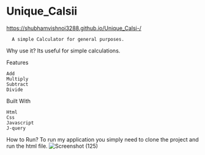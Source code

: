 # Unique_Calsii
   https://shubhamvishnoi3288.github.io/Unique_Calsi-/

      A simple Calculator for general purposes.
                           
Why use it?
    Its useful for simple calculations.

Features          

    Add
    Multiply
    Subtract
    Divide
Built With

    Html
    Css
    Javascript
    J-query
How to Run?
     To run my application you simply need to clone the project and run the html file.
    ![Screenshot (125)](https://user-images.githubusercontent.com/65655892/124733799-63daab80-dec9-11eb-906b-ba0d9d1387f3.png)
